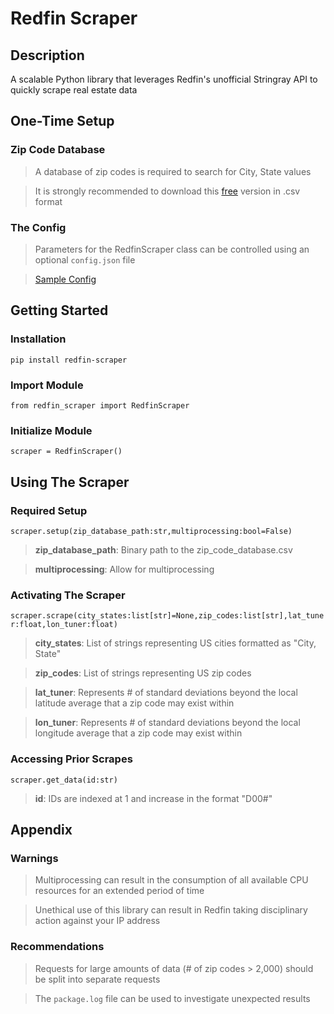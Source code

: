 ﻿# Redfin Scraper

## Description
A scalable Python library that leverages Redfin's unofficial Stringray API to quickly scrape real estate data

## One-Time Setup
### Zip Code Database
> A database of zip codes is required to search for City, State values  

> It is strongly recommended to download this [free](https://www.unitedstateszipcodes.org/zip-code-database/#) version in .csv format
### The Config
> Parameters for the RedfinScraper class can be controlled using an optional `config.json` file  

> [Sample Config](https://github.com/ryansherby/RedfinScraper/blob/main/config.json)



## Getting Started
### Installation
`pip install redfin-scraper`

### Import Module
`from redfin_scraper import RedfinScraper`  

### Initialize Module
`scraper = RedfinScraper()`

## Using The Scraper
### Required Setup
`scraper.setup(zip_database_path:str,multiprocessing:bool=False)`

> **zip_database_path**: Binary path to the zip_code_database.csv  

> **multiprocessing**: Allow for multiprocessing

### Activating The Scraper
`scraper.scrape(city_states:list[str]=None,zip_codes:list[str],lat_tuner:float,lon_tuner:float)`
>**city_states**: List of strings representing US cities formatted as "City, State"  

>**zip_codes**: List of strings representing US zip codes  

>**lat_tuner**: Represents # of standard deviations beyond the local latitude average that a zip code may exist within   

>**lon_tuner**: Represents # of standard deviations beyond the local longitude average that a zip code may exist within  

### Accessing Prior Scrapes
`scraper.get_data(id:str)`
>**id**: IDs are indexed at 1 and increase in the format "D00#"

## Appendix
### Warnings
> Multiprocessing can result in the consumption of all available CPU resources for an extended period of time  

> Unethical use of this library can result in Redfin taking disciplinary action against your IP address  

### Recommendations
> Requests for large amounts of data (# of zip codes > 2,000) should be split into separate requests  

> The `package.log` file can be used to investigate unexpected results
